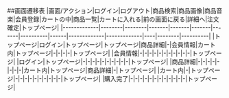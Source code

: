##画面遷移表
|画面/アクション|ログイン|ログアウト|商品検索|商品画像|商品音楽|会員登録|カートの中|商品一覧|カートに入れる|前の画面に戻る|詳細へ|注文確定|トップページ|
|-------------|--------|--------|-------|-------|-------|-------|----------|------|-------------|-------------|----|--------|----------|
|トップページ|ログイン|トップページ|トップページ|商品詳細|-|会員情報|カート内|トップページ|-|-|-|-|トップページ|
|会員情報|-|-|-|-|-|-|-|-|-|-|-|トップページ|
|ログイン|トップページ|-|-|-|-|-|-|-|-|-|-|トップページ|
|商品詳細|-|-|-|-|-|-|-|-|カート内|トップページ|商品詳細|-|トップページ|
|カート内|-|トップページ|-|-|-|-|-|-|-|-|-|-|トップページ|
|購入完了|-|-|-|-|-|-|-|-|-|-|-|-|トップページ|
